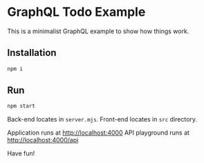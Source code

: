 # GraphQL Todo Example

This is a minimalist GraphQL example to show how things work.

## Installation

```sh
npm i
```

## Run
```sh
npm start
```

Back-end locates in `server.mjs`.
Front-end locates in `src` directory.

Application runs at [http://localhost:4000](http://localhost:4000)
API playground runs at [http://localhost:4000/api](http://localhost:4000/api)

Have fun!
